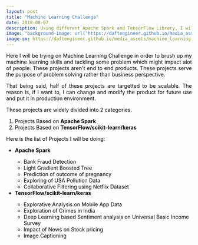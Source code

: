 ```yaml
---
layout: post
title: "Machine Learning Challenge"
date: 2018-08-07
description: Using different Apache Spark and TensorFlow Library, I will be making a machine learning project everyday for next 10 days
image: "background-image: url('https://daftengineer.github.io/media_assets/machine_learning.jpg');filter:invert(100%);filter:blur(10%);"
image-sm: https://daftengineer.github.io/media_assets/machine_learning.jpg
---
```


<div style="color:black;"><p></p>
<p style="text-align:justify;">Here I will be trying on Machine Learning Challenge in order to brush up my machine learning skills and tackling some problem which might impact alot of people. These projects aren't end to end products. These projects serve the purpose of problem solving rather than business perspective.</p>
<p style="text-align:justify;">That being said, half of these projects are targetted to be scalable. The reason is, if I want to, I can change and modify the product for future use and put it in production environment.</p>
<p style="text-align:justify;"> These projects are widely divided into 2 categories.<br />
  <ol>
    <li>Projects Based on <b>Apache Spark</b></li>
    <li>Projects Based on <b>TensorFlow/scikit-learn/keras</b></li>
  </ol>
  </p>
<p style="text-align:justify;">Here is the list of Projects I will be doing:
<ul>
        <li><b>Apache Spark</b></li>
           <ul>
              <li>Bank Fraud Detection</li>
              <li>Light Gradient Boosted Tree</li>
              <li>Prediction of outcome of pregnancy</li>
              <li>Exploring of USA Pollution Data</li>
              <li>Collaborative Filtering using Netflix Dataset</li>
          </ul>
        <li><b>TensorFlow/scikit-learn/keras</b></li>
          <ul>
              <li>Explorative Analysis on Mobile App Data</li>
              <li>Exploration of Crimes in India</li>
              <li>Deep Learning based Sentiment analysis on Universal Basic Income Survey</li>
              <li>Impact of News on Stock pricing</li>
              <li>Image Captioning</li>
          </ul>
    </ul>
    
   </p>
<p>&nbsp;</p>
</div>
